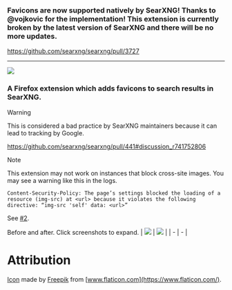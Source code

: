 ### Favicons are now supported natively by SearXNG! Thanks to @vojkovic for the implementation! This extension is currently broken by the latest version of SearXNG and there will be no more updates.

https://github.com/searxng/searxng/pull/3727

---

![](https://github.com/micahmo/searxng-favicons/assets/7417301/f3e569cd-620b-48ee-ad55-3244eb6284f3)

### A Firefox extension which adds favicons to search results in SearXNG.

> [!WARNING]  
> This is considered a bad practice by SearXNG maintainers because it can lead to tracking by Google.
> 
> https://github.com/searxng/searxng/pull/441#discussion_r741752806

> [!NOTE]  
> This extension may not work on instances that block cross-site images. You may see a warning like this in the logs.
>
> ```
> Content-Security-Policy: The page’s settings blocked the loading of a resource (img-src) at <url> because it violates the following directive: “img-src 'self' data: <url>”
> ```
>
> See [#2](https://github.com/micahmo/searxng-favicons/issues/2).

Before and after. Click screenshots to expand.
| ![](https://github.com/micahmo/searxng-favicons/assets/7417301/9f37de7c-705e-400d-becb-647794388458) | ![](https://github.com/micahmo/searxng-favicons/assets/7417301/a9ae03fd-5228-455c-84cc-befd0b52819c) |
| - | - |

# Attribution
[Icon](https://www.flaticon.com/free-icon/search_1322618) made by [Freepik](https://www.flaticon.com/authors/freepik) from [www.flaticon.com](https://www.flaticon.com/).
